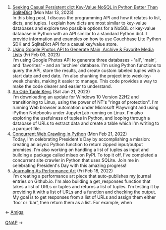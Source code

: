 <ol>
<li><a href="/blog/seeking-casual-persistent-dict-key-value-nosql-in-python-better-than-sqlitedict/">Seeking Casual Persistent dict Key-Value NoSQL in Python Better Than SqliteDict</a> (Mon Mar 13, 2023)
<br/>In this blog post, I discuss the programming API and how it relates to list, dicts, and tuples. I explain how dicts are most similar to key-value databases and explore two possible options for a NoSQL or key-value database in Python with an API similar to a standard Python dict. I provide information and examples on how to use Couchbase Lite Python SDK and SqliteDict API for a casual key/value store.</li>
<li><a href="/blog/using-google-photos-api-to-generate-main-archive-favorite-media-lists/">Using Google Photos API to Generate Main, Archive & Favorite Media Lists</a> (Fri Feb 03, 2023)
<br/>I'm using Google Photos API to generate three databases - 'all', 'main', and 'favorites' - and an 'archive' database. I'm using Python functions to query the API, store the results, and create custom labeled tuples with a start date and end date. I'm also chunking the project into week-by-week chunks, making it easier to manage. This code provides a way to make the code clearer and easier to understand.</li>
<li><a href="/blog/an-ode-tuple-keys/">An Ode Tuple Keys</a> (Sat Jan 21, 2023)
<br/>I'm downloading an update for Windows 10 Version 22H2 and transitioning to Linux, using the power of NT's "rings of protection". I'm running Web browser automation under Microsoft Playwright and using iPython Notebooks under JupyterLab running on Linux. I'm also exploring the usefulness of tuples in Python, and looping through a database of URLs to extract data and create a table which I'm writing to a parquet file.</li>
<li><a href="/blog/concurrent-web-crawling-in-python/">Concurrent Web Crawling in Python</a> (Mon Feb 21, 2022)
<br/>Today, I'm celebrating President's Day by accomplishing a mission: creating an async Python function to return zipped input/output promises. I'm also working on handling a list of tuples as input and building a package called mlseo on PyPI. To top it off, I've completed a concurrent site crawler in Python that uses SQLite. Join me in celebrating President's Day with this amazing progress!</li>
<li><a href="/blog/journaling-as-performance-art/">Journaling As Performance Art</a> (Fri Feb 18, 2022)
<br/>I'm creating a performance art piece that auto-publishes my journal entries on Github.io. I'm also building a get_responses function that takes a list of URLs or tuples and returns a list of tuples. I'm testing it by providing it with a list of URLs and a function and checking the output. My goal is to get responses from a list of URLs and assign them either 'foo' or 'bar', then return them as a list. For example, when</li>
</ol>
<div class="arrow-links"><div class="post-nav-prev"><span class="arrow">&larr;&nbsp;</span><a href="/amiga/">Amiga</a></div> &nbsp; <div class="post-nav-next"><a href="/qnap/">QNAP</a><span class="arrow">&nbsp;&rarr;</span></div></div>